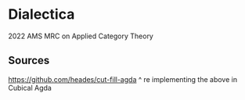 # Dialectica

2022 AMS MRC on Applied Category Theory

## Sources
https://github.com/heades/cut-fill-agda
^ re implementing the above in Cubical Agda
